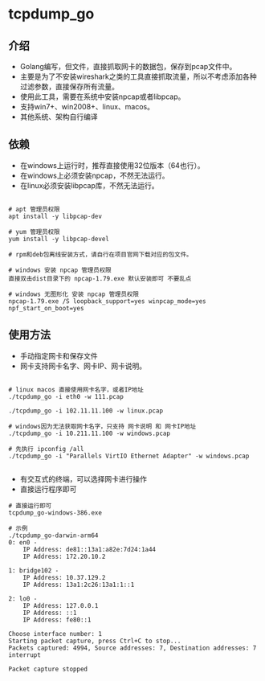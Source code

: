 # tcpdump_go

## 介绍

* Golang编写，但文件，直接抓取网卡的数据包，保存到pcap文件中。
* 主要是为了不安装wireshark之类的工具直接抓取流量，所以不考虑添加各种过滤参数，直接保存所有流量。
* 使用此工具，需要在系统中安装npcap或者libpcap。
* 支持win7+、win2008+、linux、macos。
* 其他系统、架构自行编译

## 依赖

* 在windows上运行时，推荐直接使用32位版本（64也行）。
* 在windows上必须安装npcap，不然无法运行。
* 在linux必须安装libpcap库，不然无法运行。

```shell

# apt 管理员权限
apt install -y libpcap-dev 

# yum 管理员权限
yum install -y libpcap-devel

# rpm和deb包离线安装方式，请自行在项目官网下载对应的包文件。

# windows 安装 npcap 管理员权限
直接双击dist目录下的 npcap-1.79.exe 默认安装即可 不要乱点

# windows 无图形化 安装 npcap 管理员权限
npcap-1.79.exe /S loopback_support=yes winpcap_mode=yes npf_start_on_boot=yes

```

## 使用方法

* 手动指定网卡和保存文件
* 网卡支持网卡名字、网卡IP、网卡说明。

```shell

# linux macos 直接使用网卡名字，或者IP地址
./tcpdump_go -i eth0 -w 111.pcap

./tcpdump_go -i 102.11.11.100 -w linux.pcap

# windows因为无法获取网卡名字，只支持 网卡说明 和 网卡IP地址
./tcpdump_go -i 10.211.11.100 -w windows.pcap

# 先执行 ipconfig /all
./tcpdump_go -i "Parallels VirtIO Ethernet Adapter" -w windows.pcap


```

* 有交互式的终端，可以选择网卡进行操作
* 直接运行程序即可

```shell
# 直接运行即可
tcpdump_go-windows-386.exe

# 示例
./tcpdump_go-darwin-arm64
0: en0 -
	IP Address: de81::13a1:a82e:7d24:1a44
	IP Address: 172.20.10.2
	
1: bridge102 -
	IP Address: 10.37.129.2
	IP Address: 13a1:2c26:13a1:1::1
	
2: lo0 -
	IP Address: 127.0.0.1
	IP Address: ::1
	IP Address: fe80::1
	
Choose interface number: 1
Starting packet capture, press Ctrl+C to stop...
Packets captured: 4994, Source addresses: 7, Destination addresses: 7
interrupt

Packet capture stopped
```
